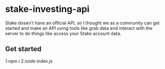 # stake-investing-api
Stake dosen't have an official API, so I thought we as a community can get started and make an API using tools like grab data and interact with the server to do things like access your Stake account data.

## Get started
1.npm i
2.node index.js